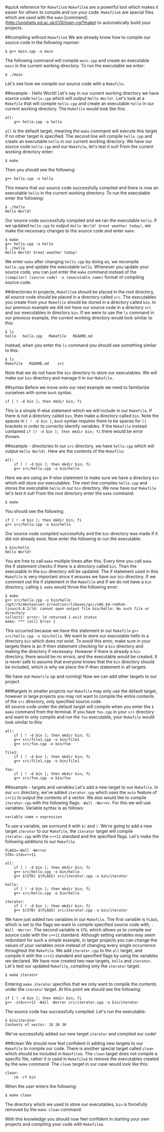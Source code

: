 #quick reference for `Makefile`s
`Makefile`s are a powerful tool which makes it easier for others to compile and run your code.
`Makefile`s are special files which are used with the `make` [command] (http://unixhelp.ed.ac.uk/CGI/man-cgi?make) to automatically build your projects.  

##compiling without `Makefile`s
We are already know how to compile our source code in the following manner:
```
$ g++ main.cpp -o main
```
The following command will compile `main.cpp` and create an executable `main` in the current working directory.
To run the executable we enter:
```
$ ./main
```
Let's see how we compile our source code with a `Makefile`.

##example - Hello World!
Let's say in our current working directory we have source code `hello.cpp` which will output `Hello World!`.
Let's look at a `Makefile` that will compile `hello.cpp` and create an executable `hello` in our current working directory.
The `Makefile` would look like this:
```
all:
	g++ hello.cpp -o hello
```
`all` is the default target, meaning the `make` command will execute this target if no other target is specified.
The second line will compile `hello.cpp` and create an executable `hello` in our current working directory.
We have our source code `hello.cpp` and our `Makefile`, let's test it out!
From the current working directory enter:
```
$ make
```
Then you should see the following:
```
g++ hello.cpp -o hello
```
This means that our source code successfully compiled and there is now an executable `hello` in the current working directory.
To run the executable enter the following:
```
$ ./hello
Hello World!
```
Our source code successfully compiled and we ran the executable `hello`. 
If we updated `hello.cpp` to output `Hello World! Great weather today!`, we make the necessary changes to the source code and enter `make`:
```
$ make
g++ hello.cpp -o hello
$ ./hello
Hello World! Great weather today!
```
We enter `make` after changing `hello.cpp` by doing so, we recompile `hello.cpp` and update the executable `hello`.
Whenever you update your source code, you can just enter the `make` command instead of the `(compiler) (source code) -o (executable name)` format of compiling source code.

##directories
In projects, `Makefile`s should be placed in the root directory, all source code should be placed in a directory called `src`. 
The executables you create from your `Makefile` should be stored in a directory called `bin`.
In our previous example we did not have our source code in a directory `src` and our executables in directory `bin`.
If we were to use the `ls` command in our previous example, the current working directory would look similar to this:
```
$ ls
hello   hello.cpp   Makefile   README.md
```
Instead, when you enter the `ls` command you should see something similar to this:
```
$ ls
Makefile   README.md    src
```
Note that we do not have the `bin` directory to store our executables.
We will make our `bin` directory and manage it in our `Makefile`.

##syntax
Before we move onto our next example we need to familiarize ourselves with some `bash` syntax. 
```
if [ ! -d bin ]; then mkdir bin; fi
```
This is a simple if-else statement which we will include in our `Makefile`. 
If there is not a directory called `bin`, then make a directory called `bin`. 
Note the spaces in `[ ! -d bin ]`, `bash` syntax requires there to be spaces for `[]` brackets in order to correctly identify variables. 
If the `Makefile` instead contained `if [! -d bin ]; then mkdir bin; fi` there would be error thrown. 

##example - directories
In our `src` directory, we have `hello.cpp` which will output `Hello World!`.
Here are the contents of the `Makefile`: 

```
all:
	if [ ! -d bin ]; then mkdir bin; fi
	g++ src/hello.cpp -o bin/hello
```

Here we are using an if-else statement to make sure we have a directory `bin` which will store our executables.
The next line compiles `hello.cpp` and stores the executable `hello` in our `bin` directory.
We now have our `Makefile` let's test it out!
From the root directory enter the `make` command:

```
$ make
```
You should see the following:
```
if [ ! -d bin ]; then mkdir bin; fi
g++ src/hello.cpp -o bin/hello
```
Our source code compiled successfully and the `bin` directory was made if it did not already exist. 
Now enter the following to run the executable:
```
$ bin/hello
Hello World!	
```
You are free to call `make` multiple times after this. 
Every time you call `make` the if statement checks if there is a directory called `bin`.
Then the executable in the `bin` directory will be updated.
The if statement used in this `Makefile` is very important since it ensures we have our `bin` directory. 
If we comment out the if statement in the `Makefile` and if we do not have a `bin` directory, calling `$ make` would throw the following error:
```
$ make
g++ src/hello.cpp -o bin/hello
/opt/rh/devtoolset-2/root/usr/libexec/gcc/x86_64-redhat-linux/4.8.2/ld: cannot open output file bin/hello: No such file or directory
collect2: error: ld returned 1 exit status
make: *** [all] Error 1
```
This occurred because we have this statement in our `Makefile` `g++ src/hello.cpp -o bin/hello`. 
We want to store our executable hello in a directory `bin` which does not exist.
To avoid this error, make sure in your targets there is an if-then statement checking for a `bin` directory and making the directory if necessary.
However if there is already a `bin` directory, there would be no errors, and the executable would be created. 
It is never safe to assume that everyone knows that the `bin` directory should be included, which is why we place the if-then statement in all targets.

We have our `Makefile` up and running! 
Now we can add other targets to our project.

###targets
In smaller projects our `Makefile` may only use the default target, however in large projects you may not want to compile the entire contents of the `src` directory, only specified source code.  
All source code under the default target will compile when you enter the `$ make` command from the terminal. 
If you have `foo.cpp` in your `src` directory and want to only compile and run the `foo` executable, your `Makefile` would look similar to this:

```
all:
	if [ ! -d bin ]; then mkdir bin; fi
	g++ src/file1.cpp -o bin/file1
	g++ src/foo.cpp -o bin/foo

file1:
	if [ ! -d bin ]; then mkdir bin; fi
	g++ src/file1.cpp -o bin/file1

foo:
	if [ ! -d bin ]; then mkdir bin; fi
	g++ src/foo.cpp -o bin/foo
```

##example - targets and variables
Let's add a new target to our `Makefile`.
In our `src` directory, we've added `iterator.cpp` which uses the `auto` feature of `c++11` to output the contents of a vector. 
We also would like to compile `iterator.cpp` with the following flags: `-Wall -Werror`.
For this we will use variables.
Variable syntax is as follows:
```
variable name = expression
```
To use a variable, we surround it with `$(` and `)`.
We're going to add a new target `iterator` to our `Makefile`, the `iterator` target will compile `iterator.cpp` with the `c++11` standard and the specified flags.
Let's make the following additions to our `Makefile`.

```
FLAGS=-Wall -Werror
STD=-std=c++11

all:
	if [ ! -d bin ]; then mkdir bin; fi
	g++ src/hello.cpp -o bin/hello
	g++ $(STD) $(FLAGS) src/iterator.cpp -o bin/iterator

hello:
	if [ ! -d bin ]; then mkdir bin; fi
	g++ src/hello.cpp -o bin/hello

iterator:
	if [ ! -d bin ]; then mkdir bin; fi
	g++ $(STD) $(FLAGS) src/iterator.cpp -o bin/iterator

```
We have just added two variables in our `Makefile`.
The first variable is `FLAGS`, which is set to the flags we want to compile specified source code with, `-Wall -Werror`.
The second variable is `STD`, which allows us to compile our source code with the `c++11` standard.
Although setting variables may seem redundant for such a simple example, in larger projects you can change the values of your variables once instead of changing every single occurrence throughout the `Makefile`.
We add `iterator.cpp` to the `all` target, and compile it with the `c++11` standard and specified flags by using the variables we declared.
We have now created two new targets, `hello` and `iterator`. 
Let's test our updated `Makefile`, compiling only the `iterator` target.

```
$ make iterator	
```
Entering `make iterator` specifies that we only want to compile the contents under the `iterator` target.
At this point we should see the following:

```
if [ ! -d bin ]; then mkdir bin; fi
g++ -std=c++11 -Wall -Werror src/iterator.cpp -o bin/iterator
```
The source code has successfully compiled. Let's run the executable.
```
$ bin/iterator
Contents of vector: 10 20 30
```
We've successfully added our new target `iterator` and compiled our code!

###clean
We should now feel confident in adding new targets to our `Makefile` to compile our code.
There is another special target called `clean` which should be included in `Makefile`s. 
The	`clean` target does not compile a specific file, rather it is used in `Makefile`s to remove the executables created by the `make` command.
The `clean` target in our case would look like this:

```
clean:
	rm -rf bin
```
When the user enters the following:
```
$ make clean
```
The directory which we used to store our executables, `bin` is forcefully removed by the `make clean` command.

With this knowledge you should now feel confident in starting your own projects and compiling your code with `Makefile`s.
